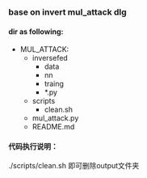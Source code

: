 ### base on invert mul_attack  dlg

#### dir as following:
- MUL_ATTACK:
  - inversefed
    - data
    - nn
    - traing
    - *.py
  - scripts
    - clean.sh
  - mul_attack.py
  - README.md
 #### 代码执行说明：
 ./scripts/clean.sh 即可删除output文件夹
 
